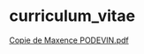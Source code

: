 # curriculum_vitae
[Copie de Maxence PODEVIN.pdf](https://github.com/Max62200/curriculum_vitae/files/7274070/Copie.de.Maxence.PODEVIN.pdf)
